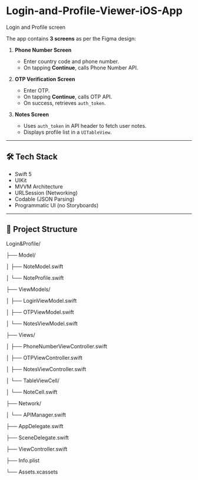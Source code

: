# Login-and-Profile-Viewer-iOS-App
Login and Profile screen

The app contains **3 screens** as per the Figma design:

1. **Phone Number Screen**  
   - Enter country code and phone number.  
   - On tapping **Continue**, calls Phone Number API.

2. **OTP Verification Screen**  
   - Enter OTP.  
   - On tapping **Continue**, calls OTP API.  
   - On success, retrieves `auth_token`.

3. **Notes Screen**  
   - Uses `auth_token` in API header to fetch user notes.  
   - Displays profile list in a `UITableView`.

---

## 🛠️ Tech Stack

- Swift 5  
- UIKit  
- MVVM Architecture  
- URLSession (Networking)  
- Codable (JSON Parsing)  
- Programmatic UI (no Storyboards)  

---

## 📂 Project Structure
Login&Profile/


├── Model/

│   ├── NoteModel.swift


│   └── NoteProfile.swift


├── ViewModels/



│   ├── LoginViewModel.swift


│   ├── OTPViewModel.swift


│   └── NotesViewModel.swift


├── Views/


│   ├── PhoneNumberViewController.swift


│   ├── OTPViewController.swift


│   ├── NotesViewController.swift


│   └── TableViewCell/


│       └── NoteCell.swift


├── Network/


│   └── APIManager.swift


├── AppDelegate.swift


├── SceneDelegate.swift


├── ViewController.swift


├── Info.plist


└── Assets.xcassets

